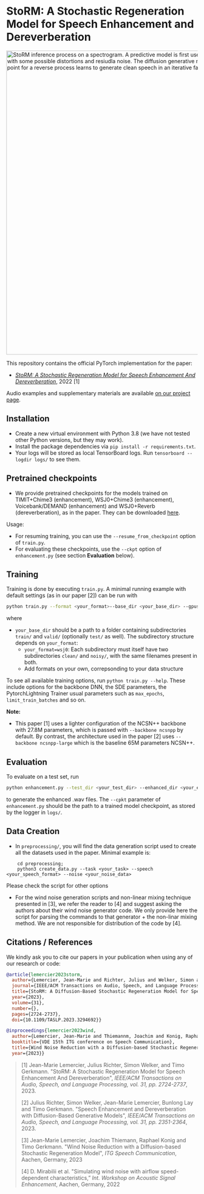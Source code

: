# StoRM: A Stochastic Regeneration Model for Speech Enhancement and Dereverberation

<img src="https://raw.githubusercontent.com/sp-uhh/storm/master/inference.png" width="800" alt="StoRM inference process on a spectrogram. A predictive model is first used to get a estimate of the clean speech, with some possible distortions and resiudla noise. The diffusion generative model then uses this estimate as the initial point for a reverse process learns to generate clean speech in an iterative fashion starting from the corrupted signal xT.">

This repository contains the official PyTorch implementation for the paper:

- [*StoRM: A Stochastic Regeneration Model for Speech Enhancement And Dereverberation*](https://arxiv.org/abs/2212.11851), 2022 [1]

Audio examples and supplementary materials are available [on our project page](https://www.inf.uni-hamburg.de/en/inst/ab/sp/publications/storm.html).

## Installation

- Create a new virtual environment with Python 3.8 (we have not tested other Python versions, but they may work).
- Install the package dependencies via `pip install -r requirements.txt`.
- Your logs will be stored as local TensorBoard logs. Run `tensorboard --logdir logs/` to see them.

## Pretrained checkpoints

- We provide pretrained checkpoints for the models trained on TIMIT+Chime3 (enhancement), WSJ0+Chime3 (enhancement), Voicebank/DEMAND (enhancement) and WSJ0+Reverb (dereverberation), as in the paper. They can be downloaded [here](https://drive.google.com/drive/folders/1ExFm97obaXTYFoBApWjbK_ypxTP-Cgdq?usp=sharing).

Usage:
- For resuming training, you can use the `--resume_from_checkpoint` option of `train.py`.
- For evaluating these checkpoints, use the `--ckpt` option of `enhancement.py` (see section **Evaluation** below).

## Training

Training is done by executing `train.py`. A minimal running example with default settings (as in our paper [2]) can be run with

```bash
python train.py --format <your_format>--base_dir <your_base_dir> --gpus 0,
```

where 

- `your_base_dir` should be a path to a folder containing subdirectories `train/` and `valid/` (optionally `test/` as well). The subdirectory structure depends on `your_format`:
    - `your_format=wsj0`: Each subdirectory must itself have two subdirectories `clean/` and `noisy/`, with the same filenames present in both.
    - Add formats on your own, correpsonding to your data structure

To see all available training options, run `python train.py --help`.
These include options for the backbone DNN, the SDE parameters, the PytorchLightning Trainer usual parameters such as `max_epochs`, `limit_train_batches` and so on.

**Note:**
- This paper [1] uses a lighter configuration of the NCSN++ backbone with 27.8M parameters, which is passed with `--backbone ncsnpp` by default. By contrast, the architecture used in the paper [2] uses `--backbone ncsnpp-large` which is the baseline 65M parameters NCSN++.

## Evaluation

To evaluate on a test set, run
```bash
python enhancement.py --test_dir <your_test_dir> --enhanced_dir <your_enhanced_dir> --ckpt <path_to_model_checkpoint>
```

to generate the enhanced .wav files. The `--cpkt` parameter of `enhancement.py` should be the path to a trained model checkpoint, as stored by the logger in `logs/`.


## Data Creation

- In `preprocessing/`, you will find the data generation script used to create all the datasets used in the paper. Minimal example is:

```
    cd preprocessing;
    python3 create_data.py --task <your_task> --speech <your_speech_format> --noise <your_noise_data>
```

Please check the script for other options

- For the wind noise generation scripts and non-linear mixing technique presented in [3], we refer the reader to [4] and suggest asking the authors about their wind noise generator code.
We only provide here the script for parsing the commands to that generator + the non-linar mixing method. We are not responsible for distribution of the code by [4].

## Citations / References

We kindly ask you to cite our papers in your publication when using any of our research or code:
```bib
@article{lemercier2023storm,
  author={Lemercier, Jean-Marie and Richter, Julius and Welker, Simon and Gerkmann, Timo},
  journal={IEEE/ACM Transactions on Audio, Speech, and Language Processing}, 
  title={StoRM: A Diffusion-Based Stochastic Regeneration Model for Speech Enhancement and Dereverberation}, 
  year={2023},
  volume={31},
  number={},
  pages={2724-2737},
  doi={10.1109/TASLP.2023.3294692}}

```

```bib
@inproceedings{lemercier2023wind,
  author={Lemercier, Jean-Marie and Thiemannm, Joachim and Konig, Raphael and Gerkmann, Timo},
  booktitle={VDE 15th ITG conference on Speech Communication}, 
  title={Wind Noise Reduction with a Diffusion-based Stochastic Regeneration Model}, 
  year={2023}}

```

>[1] Jean-Marie Lemercier, Julius Richter, Simon Welker, and Timo Gerkmann. "StoRM: A Stochastic Regeneration Model for Speech Enhancement And Dereverberation", *IEEE/ACM Transactions on Audio, Speech, and Language Processing, vol. 31, pp. 2724-2737*, 2023.
>
>[2] Julius Richter, Simon Welker, Jean-Marie Lemercier, Bunlong Lay and Timo Gerkmann. "Speech Enhancement and Dereverberation with Diffusion-Based Generative Models", *IEEE/ACM Transactions on Audio, Speech, and Language Processing, vol. 31, pp. 2351-2364*, 2023.
>
>[3] Jean-Marie Lemercier, Joachim Thiemann, Raphael Konig and Timo Gerkmann. "Wind Noise Reduction with a Diffusion-based Stochastic Regeneration Model", *ITG Speech Communication*, Aachen, Germany, 2023
>
>[4] D. Mirabilii et al. "Simulating wind noise with airflow speed-dependent characteristics,” *Int. Workshop on Acoustic Signal Enhancement*, Aachen, Germany, 2022
